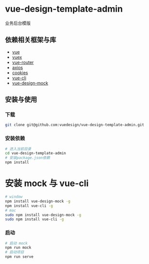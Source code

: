 # vue-design-template-admin
业务后台模版

## 依赖相关框架与库

- [vue](https://vuejs.org/)
- [vuex](https://vuex.vuejs.org/)
- [vue-router](https://router.vuejs.org/)
- [axios](https://github.com/axios/axios)
- [cookies](https://github.com/js-cookie/js-cookie)
- [vue-cli](https://cli.vuejs.org/)
- [vue-design-mock](https://github.com/vuedesign/vue-design-mock)

## 安装与使用

### 下载
```bash
git clone git@github.com:vuedesign/vue-design-template-admin.git
```

### 安装依赖
```bash
# 进入当前目录
cd vue-design-template-admin
# 安装package.json依赖
npm install
```

# 安装 mock 与 vue-cli

```bash
# window
npm install vue-design-mock -g
npm install vue-cli -g
# mac
sudo npm install vue-design-mock -g
sudo npm install vue-cli -g
```

### 启动
```bash
# 启动 mock
npm run mock
# 启动项目
npm run serve
```

